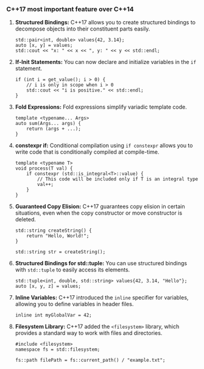 

### C++17 most important feature over C++14

1. **Structured Bindings:**
   C++17 allows you to create structured bindings to decompose objects into their constituent parts easily.

   ```
   std::pair<int, double> values{42, 3.14};
   auto [x, y] = values;
   std::cout << "x: " << x << ", y: " << y << std::endl;
   ```
2. **If-Init Statements:**
   You can now declare and initialize variables in the `if` statement.

   ```
   if (int i = get_value(); i > 0) {
       // i is only in scope when i > 0
       std::cout << "i is positive." << std::endl;
   }
   ```
3. **Fold Expressions:**
   Fold expressions simplify variadic template code.

   ```
   template <typename... Args>
   auto sum(Args... args) {
       return (args + ...);
   }
   ```
4. **constexpr if:**
   Conditional compilation using `if constexpr` allows you to write code that is conditionally compiled at compile-time.

   ```
   template <typename T>
   void process(T val) {
       if constexpr (std::is_integral<T>::value) {
           // This code will be included only if T is an integral type
           val++;
       }
   }
   ```
5. **Guaranteed Copy Elision:**
   C++17 guarantees copy elision in certain situations, even when the copy constructor or move constructor is deleted.

   ```
   std::string createString() {
       return "Hello, World!";
   }

   std::string str = createString();
   ```
6. **Structured Bindings for std::tuple:**
   You can use structured bindings with `std::tuple` to easily access its elements.

   ```
   std::tuple<int, double, std::string> values{42, 3.14, "Hello"};
   auto [x, y, z] = values;
   ```
7. **Inline Variables:**
   C++17 introduced the `inline` specifier for variables, allowing you to define variables in header files.

   ```
   inline int myGlobalVar = 42;
   ```
8. **Filesystem Library:**
   C++17 added the `<filesystem>` library, which provides a standard way to work with files and directories.

   ```
   #include <filesystem>
   namespace fs = std::filesystem;

   fs::path filePath = fs::current_path() / "example.txt";
   ```
